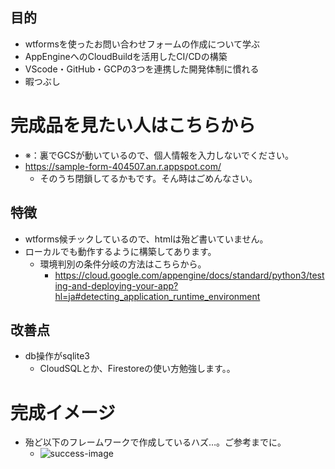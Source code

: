 ## 目的
- wtformsを使ったお問い合わせフォームの作成について学ぶ
- AppEngineへのCloudBuildを活用したCI/CDの構築
- VScode・GitHub・GCPの3つを連携した開発体制に慣れる
- 暇つぶし

# 完成品を見たい人はこちらから
- ※：裏でGCSが動いているので、個人情報を入力しないでください。
- https://sample-form-404507.an.r.appspot.com/
    - そのうち閉鎖してるかもです。そん時はごめんなさい。

## 特徴
- wtforms候チックしているので、htmlは殆ど書いていません。
- ローカルでも動作するように構築してあります。
    - 環境判別の条件分岐の方法はこちらから。
        - https://cloud.google.com/appengine/docs/standard/python3/testing-and-deploying-your-app?hl=ja#detecting_application_runtime_environment

## 改善点
- db操作がsqlite3
    - CloudSQLとか、Firestoreの使い方勉強します。。

# 完成イメージ
- 殆ど以下のフレームワークで作成しているハズ…。ご参考までに。
    - ![success-image](https://github.com/sayu349/sample-form-create/tree/main/static/images/sample-form-create.png)